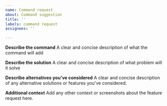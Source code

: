 ```yaml
---
name: Command request
about: Command suggestion
title: ''
labels: command request
assignees: ''

---
```


**Describe the command**
A clear and concise description of what the command will add

**Describe the solution**
A clear and concise description of what problem will it solve

**Describe alternatives you've considered**
A clear and concise description of any alternative solutions or features you've considered.

**Additional context**
Add any other context or screenshots about the feature request here.
